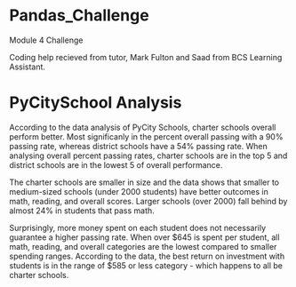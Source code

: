 # Pandas_Challenge
Module 4 Challenge

Coding help recieved from tutor, Mark Fulton and Saad from BCS Learning Assistant. 


# PyCitySchool Analysis

According to the data analysis of PyCity Schools, charter schools overall perform better. Most significanly in the percent overall passing with a 90% passing rate, whereas district schools have a 54% passing rate. When analysing overall percent passing rates, charter schools are in the top 5 and district schools are in the lowest 5 of overall performance. 

The charter schools are smaller in size and the data shows that smaller to medium-sized schools (under 2000 students) have better outcomes in math, reading, and overall scores. Larger schools (over 2000) fall behind by almost 24% in students that pass math. 

Surprisingly, more money spent on each student does not necessarily guarantee a higher passing rate. When over $645 is spent per student, all math, reading, and overall categories are the lowest compared to smaller spending ranges. According to the data, the best return on investment with students is in the range of $585 or less category - which happens to all be charter schools. 

